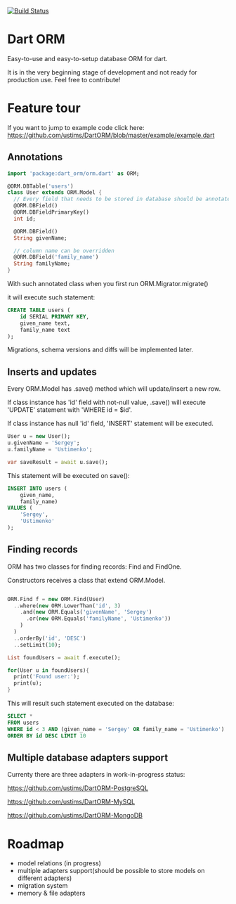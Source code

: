 [![Build Status](https://drone.io/github.com/ustims/DartORM/status.png?random=2)](https://drone.io/github.com/ustims/DartORM/latest)

Dart ORM
========

Easy-to-use and easy-to-setup database ORM for dart.

It is in the very beginning stage of development and not ready for production use.
Feel free to contribute!

Feature tour
============

If you want to jump to example code click here:
https://github.com/ustims/DartORM/blob/master/example/example.dart

Annotations
-----------

```dart
import 'package:dart_orm/orm.dart' as ORM;

@ORM.DBTable('users')
class User extends ORM.Model {
  // Every field that needs to be stored in database should be annotated with @DBField
  @ORM.DBField()
  @ORM.DBFieldPrimaryKey()
  int id;

  @ORM.DBField()
  String givenName;

  // column name can be overridden
  @ORM.DBField('family_name')
  String familyName;
}
```

With such annotated class when you first run ORM.Migrator.migrate()

it will execute such statement:

```sql
CREATE TABLE users (
    id SERIAL PRIMARY KEY,
    given_name text,
    family_name text
);
```

Migrations, schema versions and diffs will be implemented later.

Inserts and updates
-------------------

Every ORM.Model has .save() method which will update/insert a new row.

If class instance has 'id' field with not-null value,
.save() will execute 'UPDATE' statement with 'WHERE id = $id'.

If class instance has null 'id' field, 'INSERT' statement will be executed.

```dart
User u = new User();
u.givenName = 'Sergey';
u.familyName = 'Ustimenko';

var saveResult = await u.save();
```

This statement will be executed on save():

```sql
INSERT INTO users (
    given_name,
    family_name)
VALUES (
    'Sergey',
    'Ustimenko'
);
```

Finding records
---------------

ORM has two classes for finding records: Find and FindOne.

Constructors receives a class that extend ORM.Model.

```dart

ORM.Find f = new ORM.Find(User)
  ..where(new ORM.LowerThan('id', 3)
    .and(new ORM.Equals('givenName', 'Sergey')
      .or(new ORM.Equals('familyName', 'Ustimenko'))
    )
  )
  ..orderBy('id', 'DESC')
  ..setLimit(10);

List foundUsers = await f.execute();

for(User u in foundUsers){
  print('Found user:');
  print(u);
}
```

This will result such statement executed on the database:

```sql
SELECT *
FROM users
WHERE id < 3 AND (given_name = 'Sergey' OR family_name = 'Ustimenko')
ORDER BY id DESC LIMIT 10
```

Multiple database adapters support
----------------------------------

Currenty there are three adapters in work-in-progress status:

https://github.com/ustims/DartORM-PostgreSQL

https://github.com/ustims/DartORM-MySQL

https://github.com/ustims/DartORM-MongoDB



Roadmap
=======

- model relations (in progress)
- multiple adapters support(should be possible to store models on different adapters)
- migration system
- memory & file adapters
